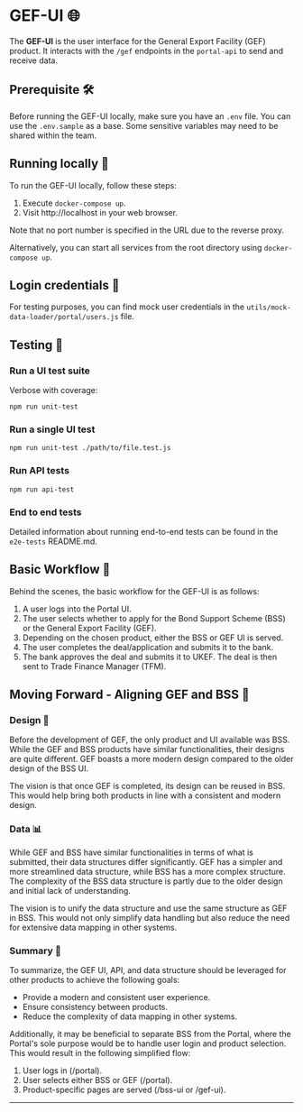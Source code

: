 # GEF-UI 🌐

The **GEF-UI** is the user interface for the General Export Facility (GEF) product. It interacts with the `/gef` endpoints in the `portal-api` to send and receive data.

## Prerequisite 🛠️

Before running the GEF-UI locally, make sure you have an `.env` file. You can use the `.env.sample` as a base. Some sensitive variables may need to be shared within the team.

## Running locally 🏃

To run the GEF-UI locally, follow these steps:

1. Execute `docker-compose up`.
2. Visit http://localhost in your web browser.

Note that no port number is specified in the URL due to the reverse proxy.

Alternatively, you can start all services from the root directory using `docker-compose up`.

## Login credentials 🔑

For testing purposes, you can find mock user credentials in the `utils/mock-data-loader/portal/users.js` file.

## Testing 🧪

### **Run a UI test suite**

Verbose with coverage:
```shell
npm run unit-test
```

### **Run a single UI test**

```shell
npm run unit-test ./path/to/file.test.js
```

### **Run API tests**

```shell
npm run api-test
```

### **End to end tests**

Detailed information about running end-to-end tests can be found in the `e2e-tests` README.md.

## Basic Workflow 🔄

Behind the scenes, the basic workflow for the GEF-UI is as follows:

1. A user logs into the Portal UI.
2. The user selects whether to apply for the Bond Support Scheme (BSS) or the General Export Facility (GEF).
3. Depending on the chosen product, either the BSS or GEF UI is served.
4. The user completes the deal/application and submits it to the bank.
5. The bank approves the deal and submits it to UKEF. The deal is then sent to Trade Finance Manager (TFM).

## Moving Forward - Aligning GEF and BSS 🚀

### Design 🎨

Before the development of GEF, the only product and UI available was BSS. While the GEF and BSS products have similar functionalities, their designs are quite different. GEF boasts a more modern design compared to the older design of the BSS UI.

The vision is that once GEF is completed, its design can be reused in BSS. This would help bring both products in line with a consistent and modern design.

### Data 📊

While GEF and BSS have similar functionalities in terms of what is submitted, their data structures differ significantly. GEF has a simpler and more streamlined data structure, while BSS has a more complex structure. The complexity of the BSS data structure is partly due to the older design and initial lack of understanding.

The vision is to unify the data structure and use the same structure as GEF in BSS. This would not only simplify data handling but also reduce the need for extensive data mapping in other systems.

### Summary 📝

To summarize, the GEF UI, API, and data structure should be leveraged for other products to achieve the following goals:

- Provide a modern and consistent user experience.
- Ensure consistency between products.
- Reduce the complexity of data mapping in other systems.

Additionally, it may be beneficial to separate BSS from the Portal, where the Portal's sole purpose would be to handle user login and product selection. This would result in the following simplified flow:

1. User logs in (/portal).
2. User selects either BSS or GEF (/portal).
3. Product-specific pages are served (/bss-ui or /gef-ui).

---